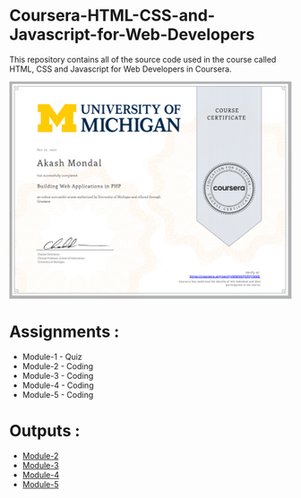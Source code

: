 # Coursera-HTML-CSS-and-Javascript-for-Web-Developers

This repository contains all of the source code used in the course called HTML, CSS and Javascript for Web Developers in Coursera.

![Course Completion certificate](https://github.com/spardn/BuildingWebApplicationsInPHP-master/blob/main/Certificate.png)


# Assignments :

* Module-1 - Quiz 
* Module-2 - Coding
* Module-3 - Coding
* Module-4 - Coding
* Module-5 - Coding


# Outputs :

* [Module-2](https://spardn.github.io/Coursera-HTML-CSS-and-JavaScript-for-Web-Developers-master/Assignments/module-2/index.html)
* [Module-3](https://spardn.github.io/Coursera-HTML-CSS-and-JavaScript-for-Web-Developers-master/Assignments/module-3/index.html)
* [Module-4](https://spardn.github.io/Coursera-HTML-CSS-and-JavaScript-for-Web-Developers-master/Assignments/module-4/index.html)
* [Module-5](https://spardn.github.io/Coursera-HTML-CSS-and-JavaScript-for-Web-Developers-master/Assignments/module-5/index.html)
